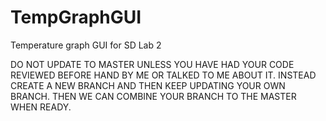 TempGraphGUI
============

Temperature graph GUI for SD Lab 2

DO NOT UPDATE TO MASTER UNLESS YOU HAVE HAD YOUR CODE REVIEWED BEFORE HAND BY ME OR TALKED TO ME ABOUT IT. 
INSTEAD CREATE A NEW BRANCH AND THEN KEEP UPDATING YOUR OWN BRANCH. THEN WE CAN COMBINE YOUR BRANCH TO THE MASTER WHEN READY.
